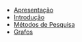 - [Apresentação](README)
- [Introdução](introducao)
- [Métodos de Pesquisa](pesquisas)
- [Grafos](grafos)

